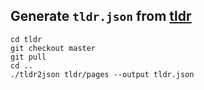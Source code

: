 ## Generate `tldr.json` from [tldr](https://github.com/tldr-pages/tldr)

```
cd tldr
git checkout master
git pull
cd ..
./tldr2json tldr/pages --output tldr.json
```
